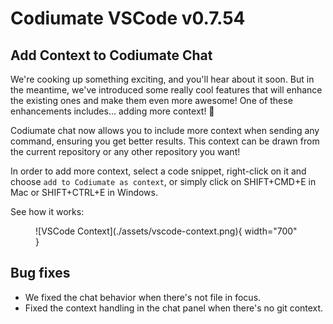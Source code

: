 # Codiumate VSCode v0.7.54

## Add Context to Codiumate Chat

We're cooking up something exciting, and you'll hear about it soon. But in the meantime, we've introduced some really cool features that will enhance the existing ones and make them even more awesome! One of these enhancements includes... adding more context! 🍾

Codiumate chat now allows you to include more context when sending any command, ensuring you get better results. This context can be drawn from the current repository or any other repository you want!

In order to add more context, select a code snippet, right-click on it and choose `add to Codiumate as context`, or simply click on SHIFT+CMD+E in Mac or SHIFT+CTRL+E in Windows.

See how it works:

<figure markdown="1">
![VSCode Context](./assets/vscode-context.png){ width="700" }
</figure>

## Bug fixes

- We fixed the chat behavior when there's not file in focus.
- Fixed the context handling in the chat panel when there's no git context.
